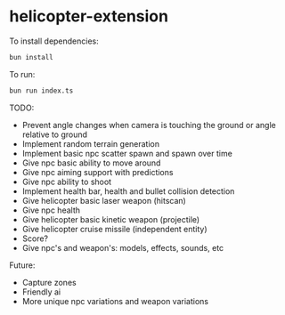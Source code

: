 # helicopter-extension

To install dependencies:

```bash
bun install
```

To run:

```bash
bun run index.ts
```

TODO:
- Prevent angle changes when camera is touching the ground or angle relative to ground
- Implement random terrain generation
- Implement basic npc scatter spawn and spawn over time
- Give npc basic ability to move around
- Give npc aiming support with predictions
- Give npc ability to shoot
- Implement health bar, health and bullet collision detection
- Give helicopter basic laser weapon (hitscan)
- Give npc health
- Give helicopter basic kinetic weapon (projectile)
- Give helicopter cruise missile (independent entity)
- Score?
- Give npc's and weapon's: models, effects, sounds, etc

Future:
- Capture zones
- Friendly ai
- More unique npc variations and weapon variations